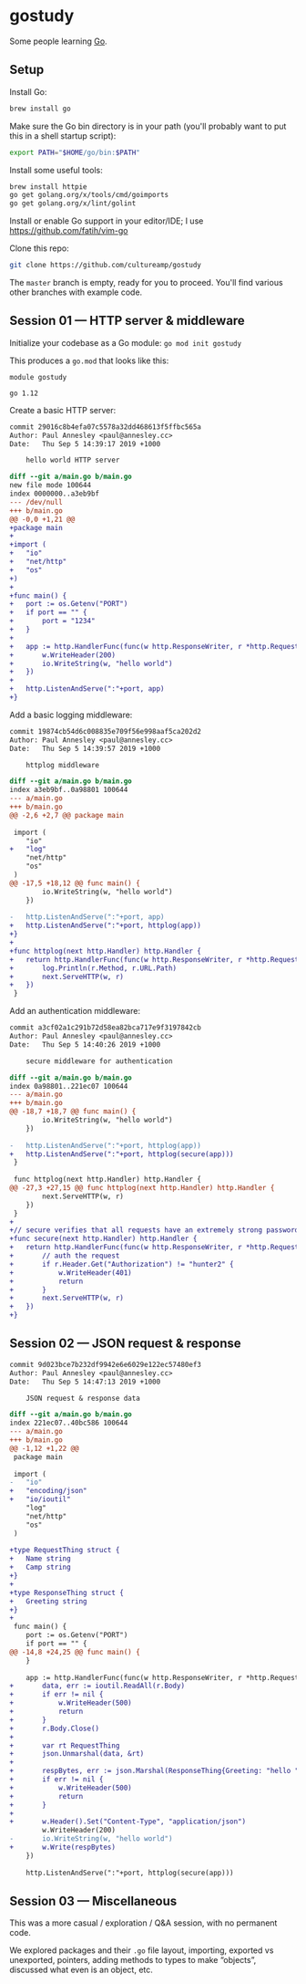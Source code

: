 gostudy
=======

Some people learning [Go](https://golang.org).

Setup
-----

Install Go:

```sh
brew install go
```

Make sure the Go bin directory is in your path (you'll probably want to put this in a shell startup script):

```sh
export PATH="$HOME/go/bin:$PATH"
```

Install some useful tools:

```sh
brew install httpie
go get golang.org/x/tools/cmd/goimports
go get golang.org/x/lint/golint
```

Install or enable Go support in your editor/IDE; I use https://github.com/fatih/vim-go

Clone this repo:

```sh
git clone https://github.com/cultureamp/gostudy
```

The `master` branch is empty, ready for you to proceed. You'll find various other branches with example code.

Session 01 — HTTP server & middleware
-------------------------------------

Initialize your codebase as a Go module: `go mod init gostudy`

This produces a `go.mod` that looks like this:

```
module gostudy

go 1.12
```

Create a basic HTTP server:

```diff
commit 29016c8b4efa07c5578a32dd468613f5ffbc565a
Author: Paul Annesley <paul@annesley.cc>
Date:   Thu Sep 5 14:39:17 2019 +1000

    hello world HTTP server

diff --git a/main.go b/main.go
new file mode 100644
index 0000000..a3eb9bf
--- /dev/null
+++ b/main.go
@@ -0,0 +1,21 @@
+package main
+
+import (
+	"io"
+	"net/http"
+	"os"
+)
+
+func main() {
+	port := os.Getenv("PORT")
+	if port == "" {
+		port = "1234"
+	}
+
+	app := http.HandlerFunc(func(w http.ResponseWriter, r *http.Request) {
+		w.WriteHeader(200)
+		io.WriteString(w, "hello world")
+	})
+
+	http.ListenAndServe(":"+port, app)
+}
```

Add a basic logging middleware:

```diff
commit 19874cb54d6c008835e709f56e998aaf5ca202d2
Author: Paul Annesley <paul@annesley.cc>
Date:   Thu Sep 5 14:39:57 2019 +1000

    httplog middleware

diff --git a/main.go b/main.go
index a3eb9bf..0a98801 100644
--- a/main.go
+++ b/main.go
@@ -2,6 +2,7 @@ package main
 
 import (
 	"io"
+	"log"
 	"net/http"
 	"os"
 )
@@ -17,5 +18,12 @@ func main() {
 		io.WriteString(w, "hello world")
 	})
 
-	http.ListenAndServe(":"+port, app)
+	http.ListenAndServe(":"+port, httplog(app))
+}
+
+func httplog(next http.Handler) http.Handler {
+	return http.HandlerFunc(func(w http.ResponseWriter, r *http.Request) {
+		log.Println(r.Method, r.URL.Path)
+		next.ServeHTTP(w, r)
+	})
 }
```

Add an authentication middleware:

```diff
commit a3cf02a1c291b72d58ea82bca717e9f3197842cb
Author: Paul Annesley <paul@annesley.cc>
Date:   Thu Sep 5 14:40:26 2019 +1000

    secure middleware for authentication

diff --git a/main.go b/main.go
index 0a98801..221ec07 100644
--- a/main.go
+++ b/main.go
@@ -18,7 +18,7 @@ func main() {
 		io.WriteString(w, "hello world")
 	})
 
-	http.ListenAndServe(":"+port, httplog(app))
+	http.ListenAndServe(":"+port, httplog(secure(app)))
 }
 
 func httplog(next http.Handler) http.Handler {
@@ -27,3 +27,15 @@ func httplog(next http.Handler) http.Handler {
 		next.ServeHTTP(w, r)
 	})
 }
+
+// secure verifies that all requests have an extremely strong password
+func secure(next http.Handler) http.Handler {
+	return http.HandlerFunc(func(w http.ResponseWriter, r *http.Request) {
+		// auth the request
+		if r.Header.Get("Authorization") != "hunter2" {
+			w.WriteHeader(401)
+			return
+		}
+		next.ServeHTTP(w, r)
+	})
+}
```

Session 02 — JSON request & response
------------------------------------

```diff
commit 9d023bce7b232df9942e6e6029e122ec57480ef3
Author: Paul Annesley <paul@annesley.cc>
Date:   Thu Sep 5 14:47:13 2019 +1000

    JSON request & response data

diff --git a/main.go b/main.go
index 221ec07..40bc586 100644
--- a/main.go
+++ b/main.go
@@ -1,12 +1,22 @@
 package main
 
 import (
-	"io"
+	"encoding/json"
+	"io/ioutil"
 	"log"
 	"net/http"
 	"os"
 )
 
+type RequestThing struct {
+	Name string
+	Camp string
+}
+
+type ResponseThing struct {
+	Greeting string
+}
+
 func main() {
 	port := os.Getenv("PORT")
 	if port == "" {
@@ -14,8 +24,25 @@ func main() {
 	}
 
 	app := http.HandlerFunc(func(w http.ResponseWriter, r *http.Request) {
+		data, err := ioutil.ReadAll(r.Body)
+		if err != nil {
+			w.WriteHeader(500)
+			return
+		}
+		r.Body.Close()
+
+		var rt RequestThing
+		json.Unmarshal(data, &rt)
+
+		respBytes, err := json.Marshal(ResponseThing{Greeting: "hello " + rt.Name})
+		if err != nil {
+			w.WriteHeader(500)
+			return
+		}
+
+		w.Header().Set("Content-Type", "application/json")
 		w.WriteHeader(200)
-		io.WriteString(w, "hello world")
+		w.Write(respBytes)
 	})
 
 	http.ListenAndServe(":"+port, httplog(secure(app)))
```

Session 03 — Miscellaneous
--------------------------

This was a more casual / exploration / Q&A session, with no permanent code.

We explored packages and their `.go` file layout, importing, exported vs unexported, pointers, adding methods to types to make “objects”, discussed what even is an object, etc.

